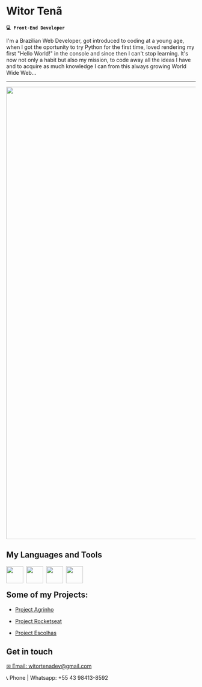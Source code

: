 # Witor Tenã

**`💻 Front-End Developer`**

I'm a Brazilian Web Developer, got introduced to coding at a young age, when I got the oportunity to try Python for the first time, loved rendering my first "Hello World!" in the console and since then I can't stop learning.
It's now not only a habit but also my mission, to code away all the ideas I have and to acquire as much knowledge I can from this always growing World Wide Web...

<hr>

<img src="https://media2.giphy.com/media/v1.Y2lkPTc5MGI3NjExdHNpeWJzNGVwd245dXk5cnJ2cXFpNzF4MWZibGRiNTJhcHN2MzJucyZlcD12MV9pbnRlcm5hbF9naWZfYnlfaWQmY3Q9Zw/NKEt9elQ5cR68/giphy.webp" width="1200">

## My Languages and Tools

<img align="left" width="45px" style="padding-right: 5px;" src="https://cdn.jsdelivr.net/gh/devicons/devicon@latest/icons/html5/html5-original.svg" />
<img align="left" width="45px" style="padding-right: 5px;" src="https://cdn.jsdelivr.net/gh/devicons/devicon@latest/icons/css3/css3-original.svg" />
<img align="left" width="45px" style="padding-right: 5px;" src="https://cdn.jsdelivr.net/gh/devicons/devicon@latest/icons/javascript/javascript-original.svg" />
<img align="left" width="45px" style="padding-right: 5px;" src="https://cdn.jsdelivr.net/gh/devicons/devicon@latest/icons/react/react-original.svg" />
<br>
<br>

## Some of my Projects:
<ul>
  <li><p align="left" width="45px" style="padding-right: 5px;"><a href="https://witordev.github.io/Projeto-Agrinho/">Project Agrinho</a></p></li>
  <li><p align="left" width="45px" style="padding-right: 5px;"><a href="https://witordev.github.io/Curso---Rocketseat/">Project Rocketseat</a></p></li>
  <li><p align="left" width="45px" style="padding-right: 5px;"><a href="https://witordev.github.io/Escolhas/">Project Escolhas</a></p></li>
</ul>



## Get in touch
<p align="left" width="45px" style="padding-right: 5px;"><a href="mailto:witortenadev@gmail.com">✉ Email: witortenadev@gmail.com</a></p>
<p align="left" width="45px" style="padding-right: 5px;">📞 Phone | Whatsapp: +55 43 98413-8592</p>
